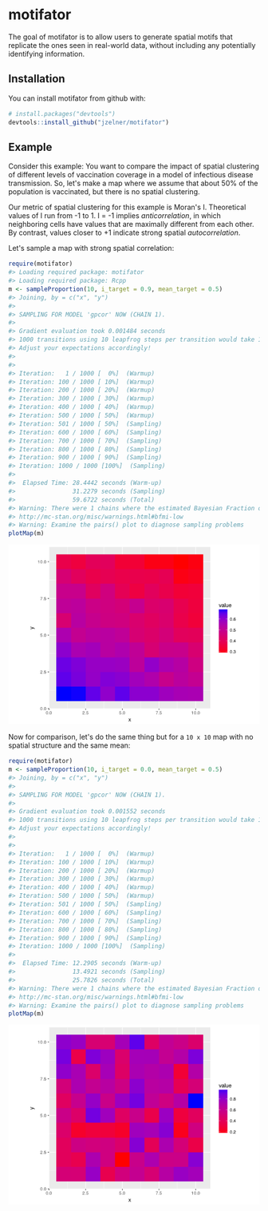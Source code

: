 
<!-- README.md is generated from README.Rmd. Please edit that file -->
motifator
=========

The goal of motifator is to allow users to generate spatial motifs that replicate the ones seen in real-world data, without including any potentially identifying information.

Installation
------------

You can install motifator from github with:

``` r
# install.packages("devtools")
devtools::install_github("jzelner/motifator")
```

Example
-------

Consider this example: You want to compare the impact of spatial clustering of different levels of vaccination coverage in a model of infectious disease transmission. So, let's make a map where we assume that about 50% of the population is vaccinated, but there is no spatial clustering.

Our metric of spatial clustering for this example is Moran's I. Theoretical values of I run from -1 to 1. I = -1 implies *anticorrelation*, in which neighboring cells have values that are maximally different from each other. By contrast, values closer to +1 indicate strong spatial *autocorrelation*.

Let's sample a map with strong spatial correlation:

``` r
require(motifator)
#> Loading required package: motifator
#> Loading required package: Rcpp
m <- sampleProportion(10, i_target = 0.9, mean_target = 0.5)
#> Joining, by = c("x", "y")
#> 
#> SAMPLING FOR MODEL 'gpcor' NOW (CHAIN 1).
#> 
#> Gradient evaluation took 0.001484 seconds
#> 1000 transitions using 10 leapfrog steps per transition would take 14.84 seconds.
#> Adjust your expectations accordingly!
#> 
#> 
#> Iteration:   1 / 1000 [  0%]  (Warmup)
#> Iteration: 100 / 1000 [ 10%]  (Warmup)
#> Iteration: 200 / 1000 [ 20%]  (Warmup)
#> Iteration: 300 / 1000 [ 30%]  (Warmup)
#> Iteration: 400 / 1000 [ 40%]  (Warmup)
#> Iteration: 500 / 1000 [ 50%]  (Warmup)
#> Iteration: 501 / 1000 [ 50%]  (Sampling)
#> Iteration: 600 / 1000 [ 60%]  (Sampling)
#> Iteration: 700 / 1000 [ 70%]  (Sampling)
#> Iteration: 800 / 1000 [ 80%]  (Sampling)
#> Iteration: 900 / 1000 [ 90%]  (Sampling)
#> Iteration: 1000 / 1000 [100%]  (Sampling)
#> 
#>  Elapsed Time: 28.4442 seconds (Warm-up)
#>                31.2279 seconds (Sampling)
#>                59.6722 seconds (Total)
#> Warning: There were 1 chains where the estimated Bayesian Fraction of Missing Information was low. See
#> http://mc-stan.org/misc/warnings.html#bfmi-low
#> Warning: Examine the pairs() plot to diagnose sampling problems
plotMap(m)
```

![](README-example-1.png)

Now for comparison, let's do the same thing but for a `10 x 10` map with no spatial structure and the same mean:

``` r
require(motifator)
m <- sampleProportion(10, i_target = 0.0, mean_target = 0.5)
#> Joining, by = c("x", "y")
#> 
#> SAMPLING FOR MODEL 'gpcor' NOW (CHAIN 1).
#> 
#> Gradient evaluation took 0.001552 seconds
#> 1000 transitions using 10 leapfrog steps per transition would take 15.52 seconds.
#> Adjust your expectations accordingly!
#> 
#> 
#> Iteration:   1 / 1000 [  0%]  (Warmup)
#> Iteration: 100 / 1000 [ 10%]  (Warmup)
#> Iteration: 200 / 1000 [ 20%]  (Warmup)
#> Iteration: 300 / 1000 [ 30%]  (Warmup)
#> Iteration: 400 / 1000 [ 40%]  (Warmup)
#> Iteration: 500 / 1000 [ 50%]  (Warmup)
#> Iteration: 501 / 1000 [ 50%]  (Sampling)
#> Iteration: 600 / 1000 [ 60%]  (Sampling)
#> Iteration: 700 / 1000 [ 70%]  (Sampling)
#> Iteration: 800 / 1000 [ 80%]  (Sampling)
#> Iteration: 900 / 1000 [ 90%]  (Sampling)
#> Iteration: 1000 / 1000 [100%]  (Sampling)
#> 
#>  Elapsed Time: 12.2905 seconds (Warm-up)
#>                13.4921 seconds (Sampling)
#>                25.7826 seconds (Total)
#> Warning: There were 1 chains where the estimated Bayesian Fraction of Missing Information was low. See
#> http://mc-stan.org/misc/warnings.html#bfmi-low
#> Warning: Examine the pairs() plot to diagnose sampling problems
plotMap(m)
```

![](README-example2-1.png)
